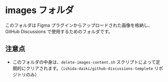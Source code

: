 # images フォルダ

このフォルダは Figma プラグインからアップロードされた画像を格納し、GitHub Discussions で使用するためのフォルダです。

## 注意点
- このフォルダの中身は、`delete-images-content.sh` スクリプトによって定期的にクリアされます。（`ishida-daiki/github-discussions-templete` リポジトリのみ）